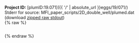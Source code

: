 **Project ID:** [plumID:19.071]({{ '/' | absolute_url }}eggs/19/071/)  
Stderr for source:  MFI_paper_scripts/2D_double_well/plumed.dat   
(download [zipped raw stdout](plumed.dat.plumed.stdout.txt.zip))  
{% raw %}
<pre>
</pre>
{% endraw %}
